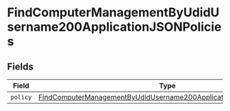 # FindComputerManagementByUdidUsername200ApplicationJSONPolicies


## Fields

| Field                                                                                                                                                                   | Type                                                                                                                                                                    | Required                                                                                                                                                                | Description                                                                                                                                                             |
| ----------------------------------------------------------------------------------------------------------------------------------------------------------------------- | ----------------------------------------------------------------------------------------------------------------------------------------------------------------------- | ----------------------------------------------------------------------------------------------------------------------------------------------------------------------- | ----------------------------------------------------------------------------------------------------------------------------------------------------------------------- |
| `policy`                                                                                                                                                                | [FindComputerManagementByUdidUsername200ApplicationJSONPoliciesPolicy](../../models/operations/findcomputermanagementbyudidusername200applicationjsonpoliciespolicy.md) | :heavy_minus_sign:                                                                                                                                                      | N/A                                                                                                                                                                     |